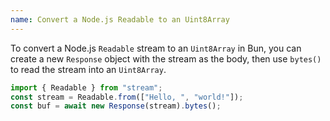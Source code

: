 ```yaml
---
name: Convert a Node.js Readable to an Uint8Array
---
```


To convert a Node.js `Readable` stream to an `Uint8Array` in Bun, you can create a new `Response` object with the stream as the body, then use `bytes()` to read the stream into an `Uint8Array`.

```ts
import { Readable } from "stream";
const stream = Readable.from(["Hello, ", "world!"]);
const buf = await new Response(stream).bytes();
```
